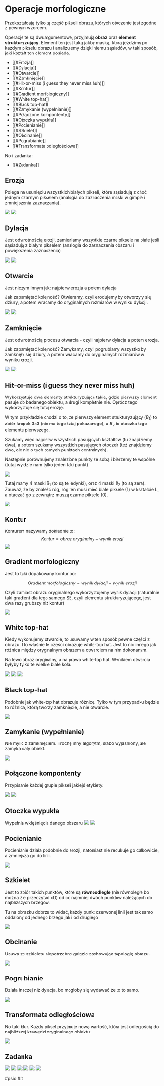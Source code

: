 # Operacje morfologiczne
Przekształcają tylko tą część pikseli obrazu, których otoczenie jest zgodne z pewnym wzorcem.

Operacje te są dwuargumentowe, przyjmują **obraz** oraz **element strukturyzujący**. Element ten jest taką jakby maską, którą jeździmy po każdym pikselu obrazu i analizujemy dzięki niemu sąsiadów, w taki sposób, jaki kształt ten element posiada.

- [[#Erozja]]
- [[#Dylacja]]
- [[#Otwarcie]]
- [[#Zamknięcie]]
- [[#Hit-or-miss (i guess they never miss huh)]]
- [[#Kontur]]
- [[#Gradient morfologiczny]]
- [[#White top-hat]]
- [[#Black top-hat]]
- [[#Zamykanie (wypełnianie)]]
- [[#Połączone kompontenty]]
- [[#Otoczka wypukła]]
- [[#Pocienianie]]
- [[#Szkielet]]
- [[#Obcinanie]]
- [[#Pogrubianie]]
- [[#Transformata odległościowa]]

No i zadanka:
- [[#Zadanka]]
## Erozja
Polega na usunięciu wszystkich białych pikseli, które sąsiadują z choć jednym czarnym pikselem (analogia do zaznaczenia maski w gimpie i zmniejszenia zaznaczania).

![](https://i.imgur.com/gb6WEg5.png)
![](https://i.imgur.com/YwNM9oK.png)

## Dylacja
Jest odwrotnością erozji, zamieniamy wszystkie czarne piksele na białe jeśli sąsiadują z białym pikselem (analogia do zaznaczenia obszaru i powiększenia zaznaczenia)

![](https://i.imgur.com/n9JB2q5.png)
![](https://i.imgur.com/BNy50V5.png)

## Otwarcie
Jest niczym innym jak: najpierw erozja a potem dylacja.

Jak zapamiętać kolejność? Otwieramy, czyli erodujemy by otworzyły się dziury, a potem wracamy do oryginalnych rozmiarów w wyniku dylacji. 

![](https://i.imgur.com/u63zfEw.png)
![](https://i.imgur.com/s0OThKl.png)

## Zamknięcie
Jest odwrotnością procesu otwarcia - czyli najpierw dylacja a potem erozja.

Jak zapamiętać kolejność? Zamykamy, czyli pogrubiamy wszystko by zamknęły się dziury, a potem wracamy do oryginalnych rozmiarów w wyniku erozji.

![](https://i.imgur.com/FIc1d70.png)
![](https://i.imgur.com/ZC6V8hK.png)

## Hit-or-miss (i guess they never miss huh)
Wykorzystuje dwa elementy strukturyzujące takie, gdzie pierwszy element pasuje do badanego obiektu, a drugi kompletnie nie. Oprócz tego wykorzystuje się tutaj erozję.

W tym przykładzie chodzi o to, że pierwszy element strukturyzujący ($B_{1}$) to zbiór kropek 3x3 (nie ma tego tutaj pokazanego), a $B_{2}$ to otoczka tego elementu pierwszego.

Szukamy więc najpierw wszystkich pasujących kształtów (tu znajdziemy dwa), a potem szukamy wszystkich pasujących otoczek (też znajdziemy dwa, ale nie o tych samych punktach centralnych). 

Następnie porównujemy znalezione punkty ze sobą i bierzemy te wspólne (tutaj wyjdzie nam tylko jeden taki punkt)


![](https://i.imgur.com/QSIcSgB.png)

Tutaj mamy 4 maski $B_{1}$ (to są te jedynki), oraz 4 maski $B_{2}$ (to są zera).
Zauważ, że by znaleźć róg, róg ten musi mieć białe piksele (1) w kształcie L, a otaczać go z zewnątrz muszą czarne piksele (0).

![](https://i.imgur.com/gZBY5Op.png)

## Kontur
Konturem nazywamy dokładnie to:
$$Kontur=obraz\ oryginalny-wynik\ erozji$$
![](https://i.imgur.com/TyXp73G.png)

## Gradient morfologiczny
Jest to taki dopakowany kontur bo:

$$Gradient\ morfologiczny=wynik\ dylacji-wynik\ erozji$$

Czyli zamiast obrazu oryginalnego wykorzystujemy wynik dylacji (naturalnie taki gradient dla tego samego SE, czyli elementu strukturyzującego, jest dwa razy grubszy niż kontur)

![](https://i.imgur.com/RdodttH.png)

## White top-hat
Kiedy wykonujemy otwarcie, to usuwamy w ten sposób pewne części z obrazu. I to właśnie te części obrazuje white-top hat. Jest to nic innego jak różnica między oryginalnym obrazem a otwarciem na nim dokonanym.

Na lewo obraz oryginalny, a na prawo white-top hat. Wynikiem otwarcia byłyby tylko te wielkie białe koła.

![](https://i.imgur.com/GfRDQn7.png)
![](https://i.imgur.com/r6O78EL.png)
![](https://i.imgur.com/kgkUFHR.png)

## Black top-hat
Podobnie jak white-top hat obrazuje różnicę. Tylko w tym przypadku będzie to różnica, którą tworzy zamknięcie, a nie otwarcie.

![](https://i.imgur.com/4tlXMXI.png)

## Zamykanie (wypełnianie)
Nie mylić z zamknięciem. Trochę inny algorytm, słabo wyjaśniony, ale zamyka cały obiekt.

![](https://i.imgur.com/weWLqO0.png)

## Połączone kompontenty
Przypisanie każdej grupie pikseli jakiejś etykiety.

![](https://i.imgur.com/1MC8wmg.png)
![](https://i.imgur.com/ELxNr50.png)

## Otoczka wypukła
Wypełnia wklęśnięcia danego obszaru
![](https://i.imgur.com/NuArisU.png)
![](https://i.imgur.com/deNbB34.png)

## Pocienianie
Pocienianie działa podobnie do erozji, natomiast nie redukuje go całkowicie, a zmniejsza go do linii.

![](https://i.imgur.com/U2oQjkj.png)

## Szkielet
Jest to zbiór takich punktów, które są **równoodległe**  (nie równoległe bo można źle przeczytać xD) od co najmniej dwóch punktów należących do najbliższych brzegów.

Tu na obrazku dobrze to widać, każdy punkt czerwonej linii jest tak samo oddalony od jednego brzegu jak i od drugiego

![](https://i.imgur.com/YsLLqmQ.png)

## Obcinanie
Usuwa ze szkieletu niepotrzebne gałęzie zachowując topologię obrazu.

![](https://i.imgur.com/ifpbns9.png)

## Pogrubianie
Działa inaczej niż dylacja, bo mogłoby się wydawać że to to samo.

![](https://i.imgur.com/l8EiwlG.png)

## Transformata odległościowa
No taki blur. Każdy piksel przyjmuje nową wartość, która jest odległością do najbliższej krawędzi oryginalnego obiektu.

![](https://i.imgur.com/XY5JJjt.png)

## Zadanka
![](https://i.imgur.com/i6jOI9B.png)
![](https://i.imgur.com/E0ome7c.png)
![](https://i.imgur.com/aeKrp3z.png)
![](https://i.imgur.com/PkqSQd5.png)
![](https://i.imgur.com/Y6sve0B.jpg)
![](https://i.imgur.com/PzgFZ0N.png)


#psio #it  